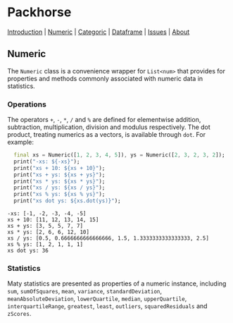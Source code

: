 # Packhorse

[Introduction](introduction.md) | [Numeric](numeric.md) | [Categoric](categoric.md) | [Dataframe](dataframe.md) | [Issues](issues.md) | [About](about.md)



## Numeric

The `Numeric` class is a convenience wrapper for `List<num>` that provides for properties and methods commonly associated with numeric data in statistics.

### Operations

The operators `+`, `-`, `*`, `/` and `%` are defined for elementwise addition, subtraction, multiplication, division and modulus respectively. The dot product, treating numerics as a vectors, is available through `dot`. For example:

```dart
  final xs = Numeric([1, 2, 3, 4, 5]), ys = Numeric([2, 3, 2, 3, 2]);
  print("-xs: ${-xs}");
  print("xs + 10: ${xs + 10}");
  print("xs + ys: ${xs + ys}");
  print("xs * ys: ${xs * ys}");
  print("xs / ys: ${xs / ys}");
  print("xs % ys: ${xs % ys}");
  print("xs dot ys: ${xs.dot(ys)}");
```

```text
-xs: [-1, -2, -3, -4, -5]
xs + 10: [11, 12, 13, 14, 15]
xs + ys: [3, 5, 5, 7, 7]
xs * ys: [2, 6, 6, 12, 10]
xs / ys: [0.5, 0.6666666666666666, 1.5, 1.3333333333333333, 2.5]
xs % ys: [1, 2, 1, 1, 1]
xs dot ys: 36

```

### Statistics

Maty statistics are presented as properties of a numeric instance, including `sum`, `sumOfSquares`, `mean`, `variance`, `standardDeviation`, `meanAbsoluteDeviation`, `lowerQuartile`, `median`, `upperQuartile`, `interquartileRange`, `greatest`, `least`, `outliers`, `squaredResiduals` and `zScores`.
